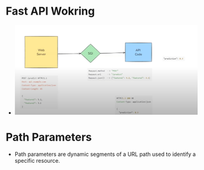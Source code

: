 # Fast API Wokring

- ![Alt text](fasiapi-1.png "Optional title")

# Path Parameters

- Path parameters are dynamic segments of a URL path used to identify a specific resource.